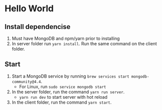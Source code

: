 # Hello World

## Install dependencise
1. Must have MongoDB and npm/yarn prior to installing
2. In server folder run `yarn install`. Run the same command on the client folder.

## Start 
1. Start a MongoDB service by running `brew services start mongodb-community@4.4`.
    - For Linux, run `sudo service mongodb start`
2. In the server folder, run the command `yarn run server`.
    - `yarn run dev` to start server with hot reload
3. In the client folder, run the command `yarn start`.
